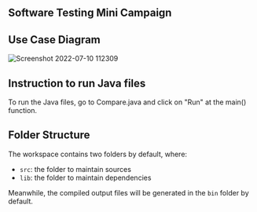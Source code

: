 ## Software Testing Mini Campaign

## Use Case Diagram

![Screenshot 2022-07-10 112309](https://user-images.githubusercontent.com/61451612/178130031-bee8f0d6-ddb9-40e0-aa90-6909ab907b01.png)

## Instruction to run Java files

To run the Java files, go to Compare.java and click on "Run" at the main() function.

## Folder Structure

The workspace contains two folders by default, where:

- `src`: the folder to maintain sources
- `lib`: the folder to maintain dependencies

Meanwhile, the compiled output files will be generated in the `bin` folder by default.

